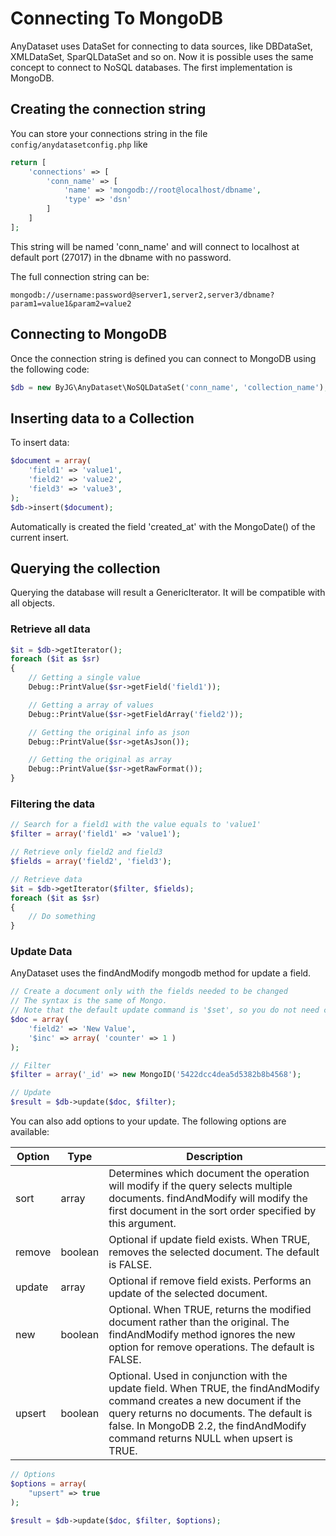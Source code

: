 # Connecting To MongoDB

AnyDataset uses DataSet for connecting to data sources, like DBDataSet, XMLDataSet, SparQLDataSet and so on.
Now it is possible uses the same concept to connect to NoSQL databases. The first implementation is MongoDB.

## Creating the connection string

You can store your connections string in the file `config/anydatasetconfig.php` like 

```php
return [
    'connections' => [
        'conn_name' => [
            'name' => 'mongodb://root@localhost/dbname',
            'type' => 'dsn'
        ]
    ]
];
```

This string will be named 'conn_name' and will connect to localhost at default port (27017) in the dbname with no password.

The full connection string can be:

```
mongodb://username:password@server1,server2,server3/dbname?param1=value1&param2=value2
```

## Connecting to MongoDB

Once the connection string is defined you can connect to MongoDB using the following code:

```php
$db = new ByJG\AnyDataset\NoSQLDataSet('conn_name', 'collection_name');
```

## Inserting data to a Collection

To insert data:

```php
$document = array(
	'field1' => 'value1',
	'field2' => 'value2',
	'field3' => 'value3',
);
$db->insert($document);
```

Automatically is created the field 'created_at' with the MongoDate() of the current insert.

## Querying the collection

Querying the database will result a GenericIterator. It will be compatible with all objects.

### Retrieve all data

```php
$it = $db->getIterator();
foreach ($it as $sr)
{
	// Getting a single value
	Debug::PrintValue($sr->getField('field1'));

	// Getting a array of values
	Debug::PrintValue($sr->getFieldArray('field2'));

	// Getting the original info as json
	Debug::PrintValue($sr->getAsJson());

	// Getting the original as array
	Debug::PrintValue($sr->getRawFormat());
}
```

### Filtering the data

```php
// Search for a field1 with the value equals to 'value1'
$filter = array('field1' => 'value1');

// Retrieve only field2 and field3
$fields = array('field2', 'field3');

// Retrieve data
$it = $db->getIterator($filter, $fields);
foreach ($it as $sr)
{
	// Do something
}
```

### Update Data

AnyDataset uses the findAndModify mongodb method for update a field.

```php
// Create a document only with the fields needed to be changed
// The syntax is the same of Mongo.
// Note that the default update command is '$set', so you do not need create an array with the key '$set'
$doc = array(
	'field2' => 'New Value',
	'$inc' => array( 'counter' => 1 )
);

// Filter
$filter = array('_id' => new MongoID('5422dcc4dea5d5382b8b4568');

// Update
$result = $db->update($doc, $filter);
```

You can also add options to your update. The following options are available:

| Option       | Type    | Description |
| ------------ | ------- | ----------- |
| sort         | array   | Determines which document the operation will modify if the query selects multiple documents. findAndModify will modify the first document in the sort order specified by this argument. |
| remove       | boolean | Optional if update field exists. When TRUE, removes the selected document. The default is FALSE. |
| update       | array   | Optional if remove field exists. Performs an update of the selected document. |
| new          | boolean | Optional. When TRUE, returns the modified document rather than the original. The findAndModify method ignores the new option for remove operations. The default is FALSE. |
| upsert       | boolean | Optional. Used in conjunction with the update field. When TRUE, the findAndModify command creates a new document if the query returns no documents. The default is false. In MongoDB 2.2, the findAndModify command returns NULL when upsert is TRUE. |

```php
// Options
$options = array(
	"upsert" => true
);

$result = $db->update($doc, $filter, $options);
```
